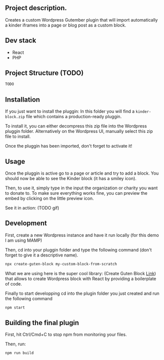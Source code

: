 ## Project description.

Creates a custom Wordpress Gutember plugin that will import automatically a kinder iframes into a page or blog post as a custom block.

## Dev stack

- React
- PHP

## Project Structure (TODO)

```sh
TODO
```

## Installation

If you just want to install the pluggin:
In this folder you will find a `kinder-block.zip` file which contains a production-ready pluggin.

To install it, you can either decompress this zip file into the Wordpress pluggin folder.
Alternatively on the Wordpress UI, manually select this zip file to install.

Once the pluggin has been imported, don't forget to activate it!

## Usage

Once the pluggin is active go to a page or article and try to add a block.
You should now be able to see the Kinder block (it has a smiley icon).

Then, to use it, simply type in the input the organization or charity you want to donate to.
To make sure everything works fine, you can preview the embed by clicking on the little preview icon.

See it in action: (TODO gif)

## Development

First, create a new Wordpress instance and have it run locally (for this demo I am using MAMP)

Then, cd into your pluggin folder and type the following command (don't forget to give it a descriptive name).

```bash
npx create-guten-block my-custom-block-from-scratch
```

What we are using here is the super cool library: (Create Guten Block [Link](https://github.com/ahmadawais/create-guten-block/)) that allows to create Wordpress block with React by providing a boilerplate of code.

Finally to start developping cd into the plugin folder you just created and run the following command

```bash
npm start
```

## Building the final plugin

First, hit Ctrl/Cmd+C to stop npm from monitoring your files.

Then, run:

```bash
npm run build
```
